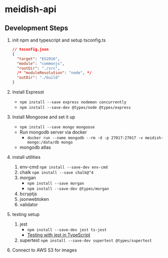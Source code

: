 # meidish-api

## Development Steps

1. init npm and typescript and setup tsconfig.ts

   ```json
   // tsconfig.json
   {
     "target": "ES2016",
     "module": "commonjs",
     "rootDir": "./src",
     /* "moduleResolution": "node", */
     "outDir": "./build"
   }
   ```

2. Install Expresst

   - `npm install --save express nodemon concurrently`
   - `npm install --save-dev @types/node @types/express`

3. Install Mongoose and set it up

   - `npm install --save mongo mongoose`
   - Run mongodb server via docker
     - `docker run --name mongodb --rm -d -p 27017:27017 -v meidish-mongo:/data/db mongo`
   - mongodb atlas

4. install utilities

   1. env-cmd
      `npm install --save-dev env-cmd`
   2. chalk
      `npm install --save chalk@^4`
   3. morgan
      - `npm install --save morgan`
      - `npm install --save-dev @types/morgan`
   4. bcryptjs
   5. jsonwebtoken
   6. validator

5. testing setup

   1. jest
      - `npm install --save-dev jest ts-jest`
      - [Testing with jest in TypeScript](https://itnext.io/testing-with-jest-in-typescript-cc1cd0095421)
   2. supertest
      `npm install --save-dev supertest @types/supertest`

6. Connect to AWS S3 for images
